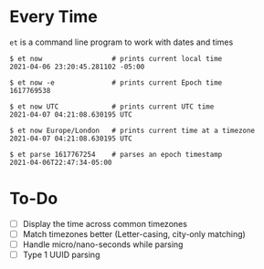 # Every Time

`et` is a command line program to work with dates and times

```
$ et now                 # prints current local time
2021-04-06 23:20:45.281102 -05:00

$ et now -e              # prints current Epoch time
1617769538

$ et now UTC             # prints current UTC time
2021-04-07 04:21:08.630195 UTC

$ et now Europe/London   # prints current time at a timezone
2021-04-07 04:21:08.630195 UTC

$ et parse 1617767254    # parses an epoch timestamp
2021-04-06T22:47:34-05:00

```

# To-Do
- [ ] Display the time across common timezones
- [ ] Match timezones better (Letter-casing, city-only matching)
- [ ] Handle micro/nano-seconds while parsing
- [ ] Type 1 UUID parsing

